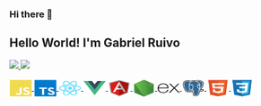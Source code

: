 ### Hi there 👋

## Hello World! I'm Gabriel Ruivo
 <div>
  <a href="https://github.com/GabrielRuivo">
  <img height="180em" src="https://github-readme-stats.vercel.app/api?username=GabrielRuivo&show_icons=true&theme=dracula&include_all_commits=true&count_private=true"/>
  <img height="180em" src="https://github-readme-stats.vercel.app/api/top-langs/?username=GabrielRuivo&layout=compact&langs_count=7&theme=dracula"/>
</div>
<div style="display: inline_block"><br>
  <img align="center" alt="Ruivo-Js" height="30" width="40" src="https://raw.githubusercontent.com/devicons/devicon/master/icons/javascript/javascript-plain.svg">
  <img align="center" alt="Ruivo-Ts" height="30" width="40" src="https://raw.githubusercontent.com/devicons/devicon/master/icons/typescript/typescript-plain.svg">
  <img align="center" alt="Ruivo-React" height="30" width="40" src="https://raw.githubusercontent.com/devicons/devicon/master/icons/react/react-original.svg">
   <img align="center" alt="Ruivo-Vuejs" height="30" width="40" src="https://raw.githubusercontent.com/devicons/devicon/master/icons/vuejs/vuejs-original.svg">
 <img align="center" alt="Ruivo-Angular" height="30" width="40" src="https://raw.githubusercontent.com/devicons/devicon/master/icons/angularjs/angularjs-original.svg">
  <img align="center" alt="Ruivo-Nodejs" height="30" width="40" src="https://raw.githubusercontent.com/devicons/devicon/master/icons/nodejs/nodejs-original.svg">
    <img align="center" alt="Ruivo-Nestjs" height="30" width="40" src="https://raw.githubusercontent.com/devicons/devicon/master/icons/express/express-original.svg">
 <img align="center" alt="Ruivo-Nestjs" height="30" width="40" src="https://raw.githubusercontent.com/devicons/devicon/master/icons/postgresql/postgresql-original.svg">
  <img align="center" alt="Ruivo-HTML" height="30" width="40" src="https://raw.githubusercontent.com/devicons/devicon/master/icons/html5/html5-original.svg">
  <img align="center" alt="Ruivo-CSS" height="30" width="40" src="https://raw.githubusercontent.com/devicons/devicon/master/icons/css3/css3-original.svg">
</div>

 
